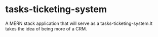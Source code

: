 # tasks-ticketing-system
A MERN stack application that will serve as a tasks-ticketing-system.It takes the idea of being more of a CRM.
